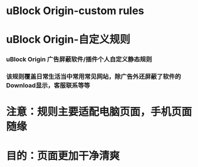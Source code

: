 # uBlock Origin-custom rules  
# uBlock Origin-自定义规则
### uBlock Origin 广告屏蔽软件/插件个人自定义静态规则  
### 该规则覆盖日常生活当中常用常见网站，除广告外还屏蔽了软件的Download显示，客服联系等等  
# 注意：规则主要适配电脑页面，手机页面随缘
# 目的：页面更加干净清爽
